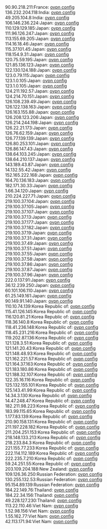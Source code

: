 90.90.218.211:France: [ovpn config](vpn/90_90_218_211.ovpn)  
136.232.204.118:India: [ovpn config](vpn/136_232_204_118.ovpn)  
49.205.104.8:India: [ovpn config](vpn/49_205_104_8.ovpn)  
106.146.236.224:Japan: [ovpn config](vpn/106_146_236_224.ovpn)  
110.129.129.185:Japan: [ovpn config](vpn/110_129_129_185.ovpn)  
111.96.126.247:Japan: [ovpn config](vpn/111_96_126_247.ovpn)  
113.155.69.205:Japan: [ovpn config](vpn/113_155_69_205.ovpn)  
114.16.18.46:Japan: [ovpn config](vpn/114_16_18_46.ovpn)  
115.37.101.45:Japan: [ovpn config](vpn/115_37_101_45.ovpn)  
118.154.9.31:Japan: [ovpn config](vpn/118_154_9_31.ovpn)  
120.75.59.195:Japan: [ovpn config](vpn/120_75_59_195.ovpn)  
121.85.136.123:Japan: [ovpn config](vpn/121_85_136_123.ovpn)  
122.130.124.188:Japan: [ovpn config](vpn/122_130_124_188.ovpn)  
123.0.79.115:Japan: [ovpn config](vpn/123_0_79_115.ovpn)  
123.1.0.105:Japan: [ovpn config](vpn/123_1_0_105.ovpn)  
123.1.0.105:Japan: [ovpn config](vpn/123_1_0_105.ovpn)  
124.211.192.57:Japan: [ovpn config](vpn/124_211_192_57.ovpn)  
124.214.70.151:Japan: [ovpn config](vpn/124_214_70_151.ovpn)  
126.108.239.49:Japan: [ovpn config](vpn/126_108_239_49.ovpn)  
126.122.138.163:Japan: [ovpn config](vpn/126_122_138_163.ovpn)  
126.163.155.88:Japan: [ovpn config](vpn/126_163_155_88.ovpn)  
126.208.123.206:Japan: [ovpn config](vpn/126_208_123_206.ovpn)  
126.214.244.198:Japan: [ovpn config](vpn/126_214_244_198.ovpn)  
126.22.21.173:Japan: [ovpn config](vpn/126_22_21_173.ovpn)  
126.76.62.159:Japan: [ovpn config](vpn/126_76_62_159.ovpn)  
126.77.139.139:Japan: [ovpn config](vpn/126_77_139_139.ovpn)  
126.80.253.101:Japan: [ovpn config](vpn/126_80_253_101.ovpn)  
126.86.147.43:Japan: [ovpn config](vpn/126_86_147_43.ovpn)  
138.64.103.245:Japan: [ovpn config](vpn/138_64_103_245.ovpn)  
138.64.210.137:Japan: [ovpn config](vpn/138_64_210_137.ovpn)  
143.189.43.87:Japan: [ovpn config](vpn/143_189_43_87.ovpn)  
14.132.55.42:Japan: [ovpn config](vpn/14_132_55_42.ovpn)  
152.165.222.168:Japan: [ovpn config](vpn/152_165_222_168.ovpn)  
164.70.136.183:Japan: [ovpn config](vpn/164_70_136_183.ovpn)  
182.171.30.33:Japan: [ovpn config](vpn/182_171_30_33.ovpn)  
1.66.34.120:Japan: [ovpn config](vpn/1_66_34_120.ovpn)  
210.224.227.71:Japan: [ovpn config](vpn/210_224_227_71.ovpn)  
219.100.37.104:Japan: [ovpn config](vpn/219_100_37_104.ovpn)  
219.100.37.105:Japan: [ovpn config](vpn/219_100_37_105.ovpn)  
219.100.37.107:Japan: [ovpn config](vpn/219_100_37_107.ovpn)  
219.100.37.13:Japan: [ovpn config](vpn/219_100_37_13.ovpn)  
219.100.37.177:Japan: [ovpn config](vpn/219_100_37_177.ovpn)  
219.100.37.182:Japan: [ovpn config](vpn/219_100_37_182.ovpn)  
219.100.37.19:Japan: [ovpn config](vpn/219_100_37_19.ovpn)  
219.100.37.31:Japan: [ovpn config](vpn/219_100_37_31.ovpn)  
219.100.37.49:Japan: [ovpn config](vpn/219_100_37_49.ovpn)  
219.100.37.51:Japan: [ovpn config](vpn/219_100_37_51.ovpn)  
219.100.37.55:Japan: [ovpn config](vpn/219_100_37_55.ovpn)  
219.100.37.58:Japan: [ovpn config](vpn/219_100_37_58.ovpn)  
219.100.37.86:Japan: [ovpn config](vpn/219_100_37_86.ovpn)  
219.100.37.87:Japan: [ovpn config](vpn/219_100_37_87.ovpn)  
219.100.37.96:Japan: [ovpn config](vpn/219_100_37_96.ovpn)  
222.0.137.91:Japan: [ovpn config](vpn/222_0_137_91.ovpn)  
36.12.239.250:Japan: [ovpn config](vpn/36_12_239_250.ovpn)  
60.101.106.110:Japan: [ovpn config](vpn/60_101_106_110.ovpn)  
61.25.149.161:Japan: [ovpn config](vpn/61_25_149_161.ovpn)  
90.149.91.140:Japan: [ovpn config](vpn/90_149_91_140.ovpn)  
110.10.74.139:Korea Republic of: [ovpn config](vpn/110_10_74_139.ovpn)  
115.41.126.145:Korea Republic of: [ovpn config](vpn/115_41_126_145.ovpn)  
116.120.81.21:Korea Republic of: [ovpn config](vpn/116_120_81_21.ovpn)  
118.36.140.8:Korea Republic of: [ovpn config](vpn/118_36_140_8.ovpn)  
118.41.236.148:Korea Republic of: [ovpn config](vpn/118_41_236_148.ovpn)  
118.45.231.216:Korea Republic of: [ovpn config](vpn/118_45_231_216.ovpn)  
119.202.87.136:Korea Republic of: [ovpn config](vpn/119_202_87_136.ovpn)  
121.128.3.51:Korea Republic of: [ovpn config](vpn/121_128_3_51.ovpn)  
121.141.20.43:Korea Republic of: [ovpn config](vpn/121_141_20_43.ovpn)  
121.148.48.93:Korea Republic of: [ovpn config](vpn/121_148_48_93.ovpn)  
121.162.221.57:Korea Republic of: [ovpn config](vpn/121_162_221_57.ovpn)  
121.164.37.163:Korea Republic of: [ovpn config](vpn/121_164_37_163.ovpn)  
121.183.180.86:Korea Republic of: [ovpn config](vpn/121_183_180_86.ovpn)  
121.188.32.107:Korea Republic of: [ovpn config](vpn/121_188_32_107.ovpn)  
122.35.16.116:Korea Republic of: [ovpn config](vpn/122_35_16_116.ovpn)  
125.132.155.101:Korea Republic of: [ovpn config](vpn/125_132_155_101.ovpn)  
125.143.41.99:Korea Republic of: [ovpn config](vpn/125_143_41_99.ovpn)  
14.34.3.130:Korea Republic of: [ovpn config](vpn/14_34_3_130.ovpn)  
14.47.248.47:Korea Republic of: [ovpn config](vpn/14_47_248_47.ovpn)  
182.211.98.223:Korea Republic of: [ovpn config](vpn/182_211_98_223.ovpn)  
183.99.115.65:Korea Republic of: [ovpn config](vpn/183_99_115_65.ovpn)  
1.177.83.139:Korea Republic of: [ovpn config](vpn/1_177_83_139.ovpn)  
210.90.158.131:Korea Republic of: [ovpn config](vpn/210_90_158_131.ovpn)  
211.197.228.182:Korea Republic of: [ovpn config](vpn/211_197_228_182.ovpn)  
211.204.251.153:Korea Republic of: [ovpn config](vpn/211_204_251_153.ovpn)  
218.148.133.213:Korea Republic of: [ovpn config](vpn/218_148_133_213.ovpn)  
218.233.84.3:Korea Republic of: [ovpn config](vpn/218_233_84_3.ovpn)  
221.155.77.233:Korea Republic of: [ovpn config](vpn/221_155_77_233.ovpn)  
222.114.112.189:Korea Republic of: [ovpn config](vpn/222_114_112_189.ovpn)  
222.235.7.210:Korea Republic of: [ovpn config](vpn/222_235_7_210.ovpn)  
59.24.251.55:Korea Republic of: [ovpn config](vpn/59_24_251_55.ovpn)  
203.109.204.188:New Zealand: [ovpn config](vpn/203_109_204_188.ovpn)  
109.126.36.250:Russian Federation: [ovpn config](vpn/109_126_36_250.ovpn)  
130.255.132.53:Russian Federation: [ovpn config](vpn/130_255_132_53.ovpn)  
95.154.89.139:Russian Federation: [ovpn config](vpn/95_154_89_139.ovpn)  
184.22.149.76:Thailand: [ovpn config](vpn/184_22_149_76.ovpn)  
184.22.34.156:Thailand: [ovpn config](vpn/184_22_34_156.ovpn)  
49.228.127.230:Thailand: [ovpn config](vpn/49_228_127_230.ovpn)  
113.22.110.46:Viet Nam: [ovpn config](vpn/113_22_110_46.ovpn)  
1.52.98.156:Viet Nam: [ovpn config](vpn/1_52_98_156.ovpn)  
1.55.162.77:Viet Nam: [ovpn config](vpn/1_55_162_77.ovpn)  
42.113.171.94:Viet Nam: [ovpn config](vpn/42_113_171_94.ovpn)  
